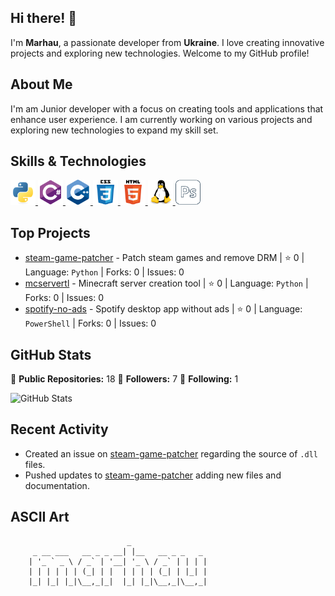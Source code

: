 ## Hi there! 👋

I'm **Marhau**, a passionate developer from **Ukraine**. I love creating innovative projects and exploring new technologies. Welcome to my GitHub profile!

## About Me

I'm am Junior developer with a focus on creating tools and applications that enhance user experience. I am currently working on various projects and exploring new technologies to expand my skill set.

## Skills & Technologies

<p align="left"> <a href="https://www.python.org" target="_blank" rel="noreferrer"> <img src="https://raw.githubusercontent.com/devicons/devicon/master/icons/python/python-original.svg" alt="python" width="40" height="40"/> <a href="https://www.w3schools.com/cs/" target="_blank" rel="noreferrer"> <img src="https://raw.githubusercontent.com/devicons/devicon/master/icons/csharp/csharp-original.svg" alt="csharp" width="40" height="40"/> </a>  </a> <a href="https://www.w3schools.com/cpp/" target="_blank" rel="noreferrer"> <img src="https://raw.githubusercontent.com/devicons/devicon/master/icons/cplusplus/cplusplus-original.svg" alt="cplusplus" width="40" height="40"/> </a> <a href="https://www.w3schools.com/css/" target="_blank" rel="noreferrer"> <img src="https://raw.githubusercontent.com/devicons/devicon/master/icons/css3/css3-original-wordmark.svg" alt="css3" width="40" height="40"/> </a> <a href="https://www.w3.org/html/" target="_blank" rel="noreferrer"> <img src="https://raw.githubusercontent.com/devicons/devicon/master/icons/html5/html5-original-wordmark.svg" alt="html5" width="40" height="40"/> </a> <a href="https://www.linux.org/" target="_blank" rel="noreferrer"> <img src="https://raw.githubusercontent.com/devicons/devicon/master/icons/linux/linux-original.svg" alt="linux" width="40" height="40"/> </a> <a href="https://www.photoshop.com/en" target="_blank" rel="noreferrer"> <img src="https://raw.githubusercontent.com/devicons/devicon/master/icons/photoshop/photoshop-line.svg" alt="photoshop" width="40" height="40"/> </a> </p>

## Top Projects

- [steam-game-patcher](https://github.com/marhau-dev/steam-game-patcher) - Patch steam games and remove DRM | ⭐ 0 | Language: `Python` | Forks: 0 | Issues: 0
- [mcservertl](https://github.com/marhau-dev/mcservertl) - Minecraft server creation tool | ⭐ 0 | Language: `Python` | Forks: 0 | Issues: 0
- [spotify-no-ads](https://github.com/marhau-dev/spotify-no-ads) - Spotify desktop app without ads | ⭐ 0 | Language: `PowerShell` | Forks: 0 | Issues: 0

## GitHub Stats

🌟 **Public Repositories:** 18
👥 **Followers:** 7
👣 **Following:** 1

![GitHub Stats](https://github-readme-stats.vercel.app/api?username=marhau-dev&show_icons=true&theme=radical)

## Recent Activity

- Created an issue on [steam-game-patcher](https://github.com/marhau-dev/steam-game-patcher/issues/1) regarding the source of `.dll` files.
- Pushed updates to [steam-game-patcher](https://github.com/marhau-dev/steam-game-patcher) adding new files and documentation.

## ASCII Art

```
                          _                                    
     _ __ ___   __ _ _ __| |__   __ _ _   _ 
    | '_ ` _ \ / _` | '__| '_ \ / _` | | | |
    | | | | | | (_| | |  | | | | (_| | |_| |
    |_| |_| |_|\__,_|_|  |_| |_|\__,_|\__,_|    
                                                                
```
